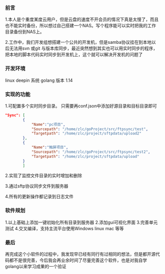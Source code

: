 ### 前言
1.本人是个重度某度云用户，但是云盘的速度不开会员的情况下真是太慢了，而且也不能实时备份，所以想过自己搭建一个NAS。写个程序能可以实时把我的工作目录备份到NAS上。

2.工作中，我们开发组想搭建一个公共的开发机，但是samba协议挂在到本地以后无法用svn 或git 与版本库同步，最近突然想到其实也可以用实时同步的程序，把本地的脚本代码实时同步到开发机上，这个就可以解决开发机的问题了


### 开发环境
linux deepin 系统
golang 版本  1.14


### 实现的功能
1.可配置多个实时同步目录。
只需要再conf.json中添加好源目录和目标目录即可
```json
"Sync": [
        {
            "Name":"pc项目",
            "Sourcepath": "/home/zlc/goProject/src/ftpsync/test",
            "Targetpath": "/home/zlc/project/sftpdata/upload2"
        },
        {
            "Name":"触屏项目",
            "Sourcepath": "/home/zlc/goProject/src/ftpsync/test2",
            "Targetpath": "/home/zlc/project/sftpdata/upload"
        }
        ]
```
2.实现了监控文件目录的实时增加和删除

3.通过sftp协议同步文件到服务器

4.所有的更新操作都记录到日志文件

### 软件规划
1.以上基础上添加一键初始化所有目录到服务器
2.添加gui可视化界面
3.完善单元测试
4.交叉编译，支持主流平台使用Windows linux mac  等等

### 最后
再完成这个小软件的过程中，我发现早已经有同行有过相同的想法，但是都开源代码都不是很完善，今后我会再业余时间了尽量完善这个软件，也是对我自学golang以来学习成果的一个验证